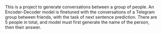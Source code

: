 This is a project to generate conversations between a group of people. An Encoder-Decoder model is finetuned with the conversations of a Telegram group between friends, with the task of next sentence prediction. There are 5 people in total, and model must first generate the name of the person, then their answer.
